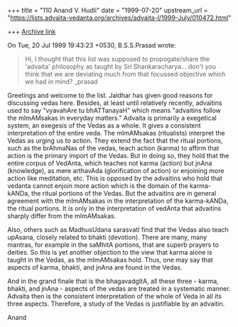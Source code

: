+++
title = "110 Anand V. Hudli"
date = "1999-07-20"
upstream_url = "https://lists.advaita-vedanta.org/archives/advaita-l/1999-July/010472.html"

+++
[Archive link](https://lists.advaita-vedanta.org/archives/advaita-l/1999-July/010472.html)

On Tue, 20 Jul 1999 19:43:23 +0530, B.S.S.Prasad <prasadb at GSSLCO.CO.IN>
wrote:

>Hi,
>I thought that this list was supposed to propogate/share the 'advaita'
>philosophy as taught by Sri Shankaracharya...
>don't you think that we are deviating much from that focussed objective
>which we had in mind?
>_prasad

 Greetings and welcome to the list. Jaldhar has given good reasons for
 discussing vedas here. Besides, at least until relatively recently,
 advaitins used to say "vyavahAre tu bhATTanayaH" which means "advaitins
 follow the mImAMsakas in everyday matters." Advaita is primarily
 a exegetical system, an exegesis of the Vedas as a whole. It gives
 a consistent interpretation of the entire veda. The mImAMsakas (ritualists)
 interpret the Vedas as urging us to action. They extend the fact that the
 ritual portions, such as the brAhmaNas of the vedas, teach action (karma)
 to affirm that action is the primary import of the Vedas. But in doing so,
 they hold that the entire corpus of VedAnta, which teaches not karma
 (action) but jnAna (knowledge), as mere arthavAda (glorification of action)
 or enjoining more action like meditation, etc. This is opposed by the
 advaitins who hold that vedanta cannot enjoin more action which is the
 domain of the karma-kANDa, the ritual portions of the Vedas. But the
 advaitins are in general agreement with the mImAMsakas in the
 interpretation of the karma-kANDa, the ritual portions. It is only in the
 interpretation of vedAnta that advaitins sharply differ from the
 mImAMsakas.

 Also, others such as MadhusUdana sarasvatI find that the Vedas also
 teach upAsana, closely related to bhakti (devotion). There are many,
 many mantras, for example in the saMhitA portions, that are superb
 prayers to deities. So this is yet another objection to the view that
 karma alone is taught in the Vedas, as the mImAMsakas hold. Thus, one
 may say that aspects of karma, bhakti, and jnAna are found in the Vedas.

 And in the grand finale that is the bhagavadgItA, all these three -
 karma, bhakti, and jnAna - aspects of the vedas are treated in a
 systematic manner. Advaita then is the consistent interpretation
 of the whole of Veda in all its three aspects. Therefore, a study of
 the Vedas is justifiable by an advaitin.

 Anand

